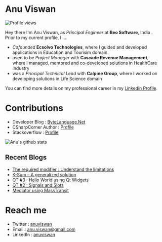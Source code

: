 # Anu Viswan
![Profile views](https://gpvc.arturio.dev/anuviswan)  

Hey there I'm Anu Viswan, as _Principal Engineer_ at **Beo Software**, India .  Prior to my current profile, I ....

* _Cofounded_ **Ecsolvo Technologies**, where I guided and developed applications in Education and Tourisim domain.
* used to be _Project Manager_ with **Cascade Revenue Management**, where I managed, mentored and co-developed solutions in HealthCare Industry
* was a _Principal Technical Lead_ with **Calpine Group**, where I worked on developing solutions in Life Science domain

You can find more details on my professional career in my [Linkedin Profile](https://www.linkedin.com/in/anuviswan/). 

# Contributions
* Developer Blog : [ByteLanguage.Net](http://www.bytelanguage.net)
* CSharpCorner Author : [Profile](https://www.c-sharpcorner.com/members/anu.viswan)
* Stackoverflow : [Profile](https://stackoverflow.com/users/7299782/anu-viswan)

![Anu's github stats](https://github-readme-stats.vercel.app/api?username=anuviswan)

## Recent Blogs
<!-- BLOGPOSTS:START -->
- [The required modifier : Understand the limitations](https://bytelanguage.wordpress.com/2022/11/30/the-required-modifier-understand-the-limitations/)
- [K-Sum – A generalized solution](https://bytelanguage.wordpress.com/2022/11/27/k-sum-a-generalized-solution/)
- [QT #3 : Hello World using Qt Widgets](https://bytelanguage.wordpress.com/2022/11/08/qt-3-hello-world-using-qt-widgets/)
- [QT #2 : Signals and Slots](https://bytelanguage.wordpress.com/2022/11/01/qt-2-signals-and-slots/)
- [Mediator using MassTransit](https://bytelanguage.wordpress.com/2022/10/23/mediator-using-masstransit/)
<!-- BLOGPOSTS:END -->

# Reach me
* Twitter : [anuviswan](https://twitter.com/anuviswan)
* Email : anu.viswan@gmail.com
* LinkedIn : [anuviswan](https://www.linkedin.com/in/anuviswan/)


